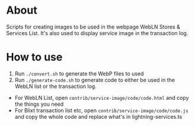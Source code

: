 # About

Scripts for creating images to be used in the webpage WebLN Stores & Services List.
It's also used to display service image in the transaction log.

# How to use

1. Run `./convert.sh` to generate the WebP files to used
2. Run `./generate-code.sh` to generate code to either be used in the WebLN list or
the transaction log.
  - For WebLN List, open `contrib/service-image/code/code.html` and copy the things you need
  - For Blixt transaction list etc, open `contrib/service-image/code/code.js` and copy the whole code and replace what's in lightning-services.ts